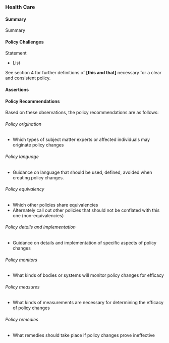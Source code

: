 ### Health Care

#### Summary
Summary

#### Policy Challenges
Statement

- List

See section 4 for further definitions of **[this and that]** necessary for a clear and consistent policy.

#### Assertions 


#### Policy Recommendations
Based on these observations, the policy recommendations are as follows:

###### Policy origination
- Which types of subject matter experts or affected individuals may originate policy changes

###### Policy language
- Guidance on language that should be used, defined, avoided when creating policy changes.

###### Policy equivalency
- Which other policies share equivalencies
- Alternately call out other policies that should not be conflated with this one (non-equivalencies)

###### Policy details and implementation
- Guidance on details and implementation of specific aspects of policy changes

###### Policy monitors 
- What kinds of bodies or systems will monitor policy changes for efficacy

###### Policy measures
- What kinds of measurements are necessary for determining the efficacy of policy changes

###### Policy remedies
- What remedies should take place if policy changes prove ineffective 

